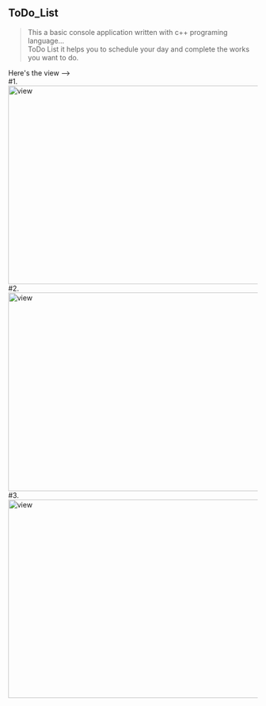 ## ToDo_List
>This a basic console application written with c++ programing language...<br>
>ToDo List it helps you to schedule your day and complete the works you want to do.<br>

Here's the view --><br>#1.<img src="view/Screenshot 2025-01-11 at 3.56.12 PM.png" alt="view" height="400" width="800" align="right">
<br><br><br><br><br><br><br><br><br><br><br><br><br><br><br><br><br><br><br>
#2.<img src="view/Screenshot 2025-01-11 at 3.56.40 PM.png" alt="view" height="400" width="800" align="right">
<br><br><br><br><br><br><br><br><br><br><br><br><br><br><br><br><br><br><br>
<br>#3.<img src="view/Screenshot 2025-01-11 at 3.59.35 PM.png" alt="view" height="400" width="800" align="right">
